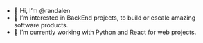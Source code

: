 - 👋 Hi, I’m @randalen
- 👀 I’m interested in BackEnd projects, to build or escale amazing software products.
- 🌱 I’m currently working with Python and React for web projects.

